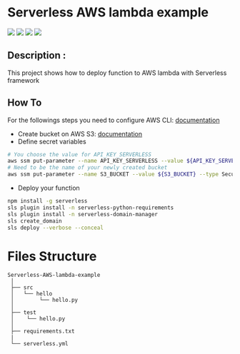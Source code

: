 # Serverless AWS lambda example

![](https://img.shields.io/badge/AWS-Serverless-red)
![](https://img.shields.io/badge/AWS-lambda-blue)
![](https://img.shields.io/badge/python-3.9-green)
![](https://img.shields.io/badge/node-16-white)

## Description :

This project shows how to deploy function to AWS lambda with Serverless framework

## How To

For the followings steps you need to configure AWS CLI: [documentation](https://docs.aws.amazon.com/cli/latest/userguide/cli-configure-quickstart.html)

- Create bucket on AWS S3: [documentation](https://docs.aws.amazon.com/AmazonS3/latest/userguide/creating-bucket.html)
- Define secret variables
```bash
# You choose the value for API_KEY_SERVERLESS
aws ssm put-parameter --name API_KEY_SERVERLESS --value ${API_KEY_SERVERLESS} --type SecureString
# Need to be the name of your newly created bucket
aws ssm put-parameter --name S3_BUCKET --value ${S3_BUCKET} --type SecureString
```
- Deploy your function
```bash
npm install -g serverless
sls plugin install -n serverless-python-requirements
sls plugin install -n serverless-domain-manager
sls create_domain
sls deploy --verbose --conceal
```

# Files Structure

```
Serverless-AWS-lambda-example
 │
 ├── src
 │   └── hello
 │        └── hello.py
 │
 ├── test
 │    └── hello.py
 │
 ├── requirements.txt
 |
 └── serverless.yml
```
